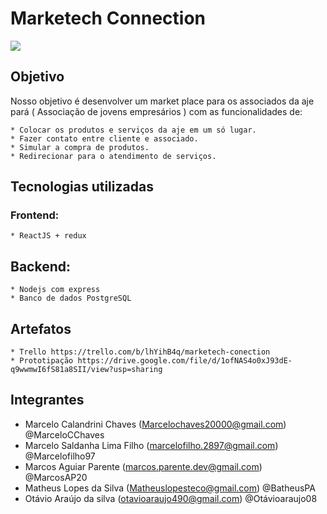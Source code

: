 # Marketech Connection

<img src="https://cdn.discordapp.com/attachments/810626762198876180/821531267769172048/4875921119_a1285f53-460b-4f4e-ad24-42ee6175258e.png" > 

## Objetivo
Nosso objetivo é desenvolver um market place para os associados da aje pará ( Associação de jovens empresários ) com as funcionalidades de:

    * Colocar os produtos e serviços da aje em um só lugar.
    * Fazer contato entre cliente e associado.
    * Simular a compra de produtos.
    * Redirecionar para o atendimento de serviços.

## Tecnologias utilizadas

### Frontend:
    * ReactJS + redux
## Backend:
    * Nodejs com express
    * Banco de dados PostgreSQL

## Artefatos
    * Trello https://trello.com/b/lhYihB4q/marketech-conection
    * Prototipação https://drive.google.com/file/d/1ofNAS4o0xJ93dE-q9wwmwI6fS81a8SII/view?usp=sharing
   
## Integrantes
* Marcelo Calandrini Chaves (Marcelochaves20000@gmail.com) @MarceloCChaves
* Marcelo Saldanha Lima Filho (marcelofilho.2897@gmail.com) @Marcelofilho97
* Marcos Aguiar Parente (marcos.parente.dev@gmail.com) @MarcosAP20
* Matheus Lopes da Silva (Matheuslopesteco@gmail.com) @BatheusPA
* Otávio Araújo da silva (otavioaraujo490@gmail.com) @Otávioaraujo08
